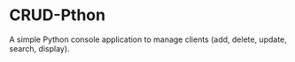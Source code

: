 # CRUD-Pthon
A simple Python console application to manage clients (add, delete, update, search, display).
